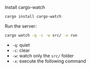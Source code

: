 Install cargo-watch
```sh
cargo install cargo-watch
```

Run the server:
```sh
cargo watch -q -c -w src/ -x run
```
- `-q`: quiet
- `-c`: clear
- `-w`: watch only the `src/` folder
- `-x`: execute the following command